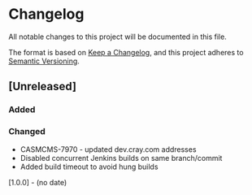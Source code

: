 # Changelog

All notable changes to this project will be documented in this file.

The format is based on [Keep a Changelog](https://keepachangelog.com/en/1.0.0/),
and this project adheres to [Semantic Versioning](https://semver.org/spec/v2.0.0.html).

## [Unreleased]

### Added

### Changed
- CASMCMS-7970 - updated dev.cray.com addresses
- Disabled concurrent Jenkins builds on same branch/commit
- Added build timeout to avoid hung builds

[1.0.0] - (no date)
